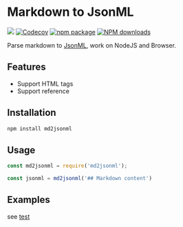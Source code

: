 Markdown to JsonML
=================

[![](https://img.shields.io/travis/noyobo/md2jsonml.svg)](https://travis-ci.org/noyobo/md2jsonml) [![Codecov](https://img.shields.io/codecov/c/github/noyobo/md2jsonml/master.svg)](https://codecov.io/gh/noyobo/md2jsonml/branch/master) [![npm package](https://img.shields.io/npm/v/md2jsonml.svg)](https://www.npmjs.org/package/md2jsonml) [![NPM downloads](http://img.shields.io/npm/dm/md2jsonml.svg)](https://npmjs.org/package/md2jsonml) 

Parse markdown to [JsonML](http://www.jsonml.org/), work on NodeJS and Browser.

## Features

- Support HTML tags
- Support reference

## Installation

```bash
npm install md2jsonml
```

## Usage

```js
const md2jsonml = require('md2jsonml');

const jsonml = md2jsonml('## Markdown content')
```

## Examples

see [test](./test)
